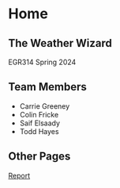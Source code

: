 
# Home

## The Weather Wizard

EGR314
Spring 2024

## Team Members

* Carrie Greeney
* Colin Fricke
* Saif Elsaady
* Todd Hayes

## Other Pages

[Report](Final_Report.md)
